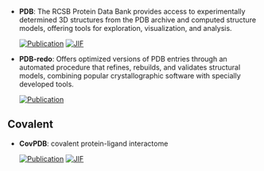 



- **PDB**: The RCSB Protein Data Bank provides access to experimentally determined 3D structures from the PDB archive and computed structure models, offering tools for exploration, visualization, and analysis.  

    [![Publication](https://img.shields.io/badge/Publication-Citations:30894-blue?style=for-the-badge&logo=bookstack)](https://doi.org/10.1093/nar/28.1.235) 
    [![JIF](https://img.shields.io/badge/Impact_Factor-16.60-purple?style=for-the-badge&logo=academia)](https://doi.org/10.1093/nar/28.1.235)



- **PDB-redo**: Offers optimized versions of PDB entries through an automated procedure that refines, rebuilds, and validates structural models, combining popular crystallographic software with specially developed tools.  

    [![Publication](https://img.shields.io/badge/Publication-Citations:197-blue?style=for-the-badge&logo=bookstack)](https://doi.org/10.1107/s0907444911054515) 


## **Covalent**


- **CovPDB**: covalent protein-ligand interactome  

    [![Publication](https://img.shields.io/badge/Publication-Citations:31-blue?style=for-the-badge&logo=bookstack)](https://doi.org/10.1093/nar/gkab868) 
    [![JIF](https://img.shields.io/badge/Impact_Factor-16.60-purple?style=for-the-badge&logo=academia)](https://doi.org/10.1093/nar/gkab868)


